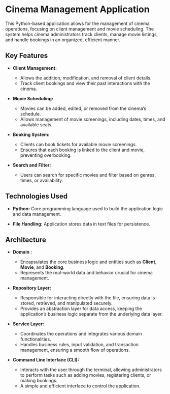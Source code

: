 # Cinema Management Application

This Python-based application allows for the management of cinema operations, focusing on client management and movie scheduling. The system helps cinema administrators track clients, manage movie listings, and handle bookings in an organized, efficient manner.

## Key Features

- **Client Management:**
  - Allows the addition, modification, and removal of client details.
  - Track client bookings and view their past interactions with the cinema.

- **Movie Scheduling:**
  - Movies can be added, edited, or removed from the cinema’s schedule.
  - Allows management of movie screenings, including dates, times, and available seats.

- **Booking System:**
  - Clients can book tickets for available movie screenings.
  - Ensures that each booking is linked to the client and movie, preventing overbooking.

- **Search and Filter:**
  - Users can search for specific movies and filter based on genres, times, or availability.
  
## Technologies Used

- **Python:**
   Core programming language used to build the application logic and data management.
    
- **File Handling:**
   Application stores data in text files for persistence.

## Architecture

- **Domain :**
  - Encapsulates the core business logic and entities such as **Client**, **Movie**, and **Booking**.
  - Represents the real-world data and behavior crucial for cinema management.

- **Repository Layer:**
  - Responsible for interacting directly with the file, ensuring data is stored, retrieved, and manipulated securely.
  - Provides an abstraction layer for data access, keeping the application’s business logic separate from the underlying data layer.

- **Service Layer:**
  - Coordinates the operations and integrates various domain functionalities.
  - Handles business rules, input validation, and transaction management, ensuring a smooth flow of operations.

- **Command Line Interface (CLI):**
  - Interacts with the user through the terminal, allowing administrators to perform tasks such as adding movies, registering clients, or making bookings.
  - A simple and efficient interface to control the application.
